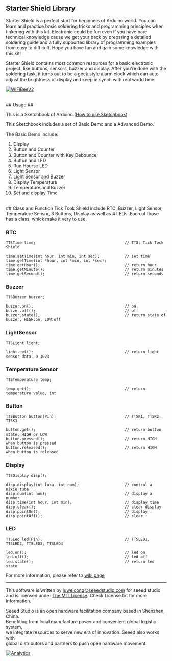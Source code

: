 ## Starter Shield Library ##

Starter Shield is a perfect start for beginners of Arduino world. You can learn and practice basic soldering tricks and programming principles when tinkering with this kit. Electronic could be fun even if you have bare technical knowledge cause we get your back by preparing a detailed soldering guide and a fully supported library of programming examples from easy to difficult. Hope you have fun and gain some knowledge with this kit!

Starter Shield contains most common resources for a basic electronic project, like buttons, sensors, buzzer and display. After you're done with the soldering task, it turns out to be a geek style alarm clock which can auto adjust the brightness of display and keep in synch with real world time.


[![WiFiBeeV2](http://www.seeedstudio.com/depot/images/product/tickshield.jpg)](http://www.seeedstudio.com/depot/tick-tock-shield-p-1371.html?cPath=84_13)





<br>
## Usage ##

This is a Sketchbook of Arduino.([How to use Sketchbook](http://www.seeedstudio.com/wiki/How_To_Use_Sketchbook "How to use Sketchbook"))

This Sketchbook includes a set of Basic Demo and a Advanced Demo.

The Basic Demo include:


1. Display
2. Button and Counter
3. Button and Counter with Key Debounce
4. Button and LED
5. Run Hourse LED
6. Light Sensor
7. Light Sensor and Buzzer
8. Display Temperature
9. Temperature and Buzzer
10. Set and display Time




<br>
## Class and Function
Tick Tcok Shield include RTC, Buzzer, Light Sensor, Temperature Sensor, 3 Buttons, Display as well as 4 LEDs. Each of those has a class, whick make it very to use. 

### RTC ###

	TTSTime time;                                       // TTS: Tick Tock Shield
	
	time.setTime(int hour, int min, int sec);           // set time
	time.getTime(int *hour, int *min, int *sec);
	time.getHour();                                     // return hour
	time.getMinute();                                   // return minutes
	time.getSecond();									// return seconds

    
### Buzzer ###

	TTSBuzzer buzzer;
	
	buzzer.on();                                        // on
	buzzer.off();                                       // off
	buzzer.state();                                     // return state of buzzer, HIGH:on, LOW:off


### LightSensor ###

	TTSLight light;
	
	light.get();                                        // return light sensor data, 0-1023


### Temperature Sensor ###

	TTSTemperature temp;
	
	temp get();                                         // return temperature value, int


### Button ###

	TTSButton button(Pin);								// TTSK1, TTSK2, TTSK3
	
	button.get();                                       // return button state, HIGH or LOW
	button.pressed();                                   // return HIGH when button is pressed
	button.released();                                  // return HIGH when button is released


### Display ###

	TTSDisplay disp();
	
	disp.display(int loca, int num);                   	// control a  nixie tube 
	disp.num(int num);                                  // display a number  
	disp.time(int hour, int min);                       // display time
	disp.clear();										// clear display
	disp.pointOn();										// display :
	disp.pointOff();									// clear :

### LED ###

	TTSLed led(Pin);									// TTSLED1, TTSLED2, TTSLED3, TTSLED4
	
	led.on();                                           // led on
	led.off();                                          // led off
	led.state();                                        // return led state


For more information, please refer to [wiki page](http://www.seeedstudio.com/wiki/Tick_Tock_Shield_Kit "wiki page")

----

This software is written by luweicong@seeedstudio.com for seeed studio<br>
and is licensed under [The MIT License](http://opensource.org/licenses/mit-license.php). Check License.txt for more information.<br>

Seeed Studio is an open hardware facilitation company based in Shenzhen, China. <br>
Benefiting from local manufacture power and convenient global logistic system, <br>
we integrate resources to serve new era of innovation. Seeed also works with <br>
global distributors and partners to push open hardware movement.<br>




[![Analytics](https://ga-beacon.appspot.com/UA-46589105-3/Tick_Tock_Shield_V2)](https://github.com/igrigorik/ga-beacon)
